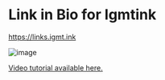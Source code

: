 # Link in Bio for Igmtink
https://links.igmt.ink

![image](https://user-images.githubusercontent.com/117252369/223325447-2b55dcea-3460-482c-8ad4-3a48cb959fad.png)

[Video tutorial available here.](https://www.youtube.com/watch?v=Ta2tYbaHfpc&t=1361s&ab_channel=igmtink)

